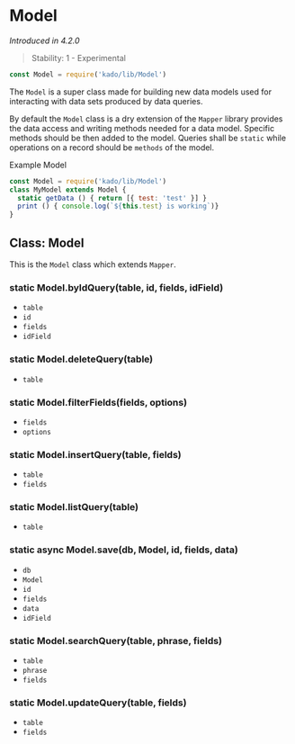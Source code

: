 # Model
*Introduced in 4.2.0*
> Stability: 1 - Experimental
```js
const Model = require('kado/lib/Model')
```
The `Model` is a super class made for building new data models used for
interacting with data sets produced by data queries.

By default the `Model` class is a dry extension of the `Mapper` library provides
the data access and writing methods needed for a data model. Specific methods
should be then added to the model. Queries shall be `static` while operations on
a record should be `methods` of the model.

Example Model
```js
const Model = require('kado/lib/Model')
class MyModel extends Model {
  static getData () { return [{ test: 'test' }] }
  print () { console.log(`${this.test} is working`)}
}
```

## Class: Model
This is the `Model` class which extends `Mapper`.

### static Model.byIdQuery(table, id, fields, idField)
* `table`
* `id`
* `fields`
* `idField`

### static Model.deleteQuery(table)
* `table`

### static Model.filterFields(fields, options)
* `fields`
* `options`

### static Model.insertQuery(table, fields)
* `table`
* `fields`

### static Model.listQuery(table)
* `table`

### static async Model.save(db, Model, id, fields, data)
* `db`
* `Model`
* `id`
* `fields`
* `data`
* `idField`

### static Model.searchQuery(table, phrase, fields)
* `table`
* `phrase`
* `fields`

### static Model.updateQuery(table, fields)
* `table`
* `fields`
